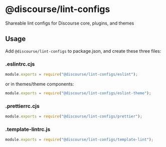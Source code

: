 # @discourse/lint-configs

Shareable lint configs for Discourse core, plugins, and themes

## Usage

Add `@discourse/lint-configs` to package.json, and create these three files:

### .eslintrc.cjs

```js
module.exports = require("@discourse/lint-configs/eslint");
```

or in themes/theme components:

```js
module.exports = require("@discourse/lint-configs/eslint-theme");
```

### .prettierrc.cjs

```js
module.exports = require("@discourse/lint-configs/prettier");
```

### .template-lintrc.js

```js
module.exports = require("@discourse/lint-configs/template-lint");
```
